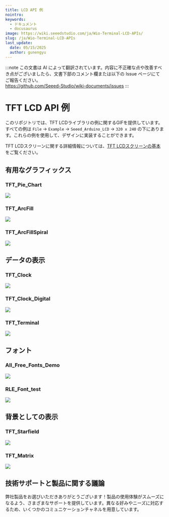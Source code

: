 ```yaml
---
title: LCD API 例
nointro:
keywords:
  - ドキュメント
  - docusaurus
image: https://wiki.seeedstudio.com/ja/Wio-Terminal-LCD-APIs/
slug: /ja/Wio-Terminal-LCD-APIs
last_update:
  date: 05/15/2025
  author: gunengyu
---
```

:::note
この文書は AI によって翻訳されています。内容に不正確な点や改善すべき点がございましたら、文書下部のコメント欄または以下の Issue ページにてご報告ください。  
https://github.com/Seeed-Studio/wiki-documents/issues
:::

# TFT LCD API 例

このリポジトリでは、TFT LCDライブラリの例に関するGIFを提供しています。すべての例は `File` -> `Example` -> `Seeed_Arduino_LCD` -> `320 x 240` の下にあります。これらの例を使用して、デザインに実装することができます。

TFT LCDスクリーンに関する詳細情報については、[TFT LCDスクリーンの基本](https://wiki.seeedstudio.com/ja/Wio-Terminal-LCD-Basic/)をご覧ください。

## 有用なグラフィックス

### TFT_Pie_Chart

<div align="left"><img width={253} src="https://files.seeedstudio.com/wiki/Wio-Terminal/img/IMG_0129.2019-12-03%2014_10_15.gif" /></div>

### TFT_ArcFill

<div align="left"><img width={253} src="https://files.seeedstudio.com/wiki/Wio-Terminal/img/IMG_0131.2019-12-03%2014_18_05.gif" /></div>

### TFT_ArcFillSpiral

<div align="left"><img width={253} src="https://files.seeedstudio.com/wiki/Wio-Terminal/img/IMG_0132.2019-12-03%2014_27_24.gif" /></div>

## データの表示

### TFT_Clock

<div align="left"><img width={253} src="https://files.seeedstudio.com/wiki/Wio-Terminal/img/IMG_0133.2019-12-03%2014_37_47.gif" /></div>

### TFT_Clock_Digital

<div align="left"><img width={253} src="https://files.seeedstudio.com/wiki/Wio-Terminal/img/IMG_0138.2019-12-03%2014_48_38.gif" /></div>

### TFT_Terminal

<div align="left"><img width={253} src="https://files.seeedstudio.com/wiki/Wio-Terminal/img/IMG_0136.2019-12-03%2014_45_13.gif" /></div>

## フォント

### AII_Free_Fonts_Demo

<div align="left"><img width={253} src="https://files.seeedstudio.com/wiki/Wio-Terminal/img/IMG_0143.2019-12-03%2015_15_06.gif" /></div>

### RLE_Font_test

<div align="left"><img width={253} src="https://files.seeedstudio.com/wiki/Wio-Terminal/img/IMG_0145.2019-12-03%2015_17_11.gif" /></div>

## 背景としての表示

### TFT_Starfield

<div align="left"><img width={253} src="https://files.seeedstudio.com/wiki/Wio-Terminal/img/IMG_0147.2019-12-03%2016_59_07.gif" /></div>

### TFT_Matrix

<div align="left"><img width={253} src="https://files.seeedstudio.com/wiki/Wio-Terminal/img/IMG_0141.2019-12-03%2014_57_30.gif" /></div>

## 技術サポートと製品に関する議論

弊社製品をお選びいただきありがとうございます！製品の使用体験がスムーズになるよう、さまざまなサポートを提供しています。異なる好みやニーズに対応するため、いくつかのコミュニケーションチャネルを用意しています。

<div class="button_tech_support_container">
<a href="https://forum.seeedstudio.com/" class="button_forum"></a> 
<a href="https://www.seeedstudio.com/contacts" class="button_email"></a>
</div>

<div class="button_tech_support_container">
<a href="https://discord.gg/eWkprNDMU7" class="button_discord"></a> 
<a href="https://github.com/Seeed-Studio/wiki-documents/discussions/69" class="button_discussion"></a>
</div>